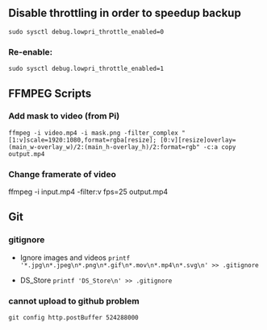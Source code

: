 ## Disable throttling in order to speedup backup
`sudo sysctl debug.lowpri_throttle_enabled=0`
### Re-enable:
`sudo sysctl debug.lowpri_throttle_enabled=1`

## FFMPEG Scripts
### Add mask to video (from Pi)
`ffmpeg -i video.mp4 -i mask.png -filter_complex "[1:v]scale=1920:1080,format=rgba[resize]; [0:v][resize]overlay=(main_w-overlay_w)/2:(main_h-overlay_h)/2:format=rgb" -c:a copy output.mp4`
### Change framerate of video
ffmpeg -i input.mp4 -filter:v fps=25 output.mp4

## Git
### gitignore
* Ignore images and videos `printf '*.jpg\n*.jpeg\n*.png\n*.gif\n*.mov\n*.mp4\n*.svg\n' >> .gitignore`

* DS_Store `printf 'DS_Store\n' >> .gitignore`

### cannot upload to github problem
`git config http.postBuffer 524288000`
